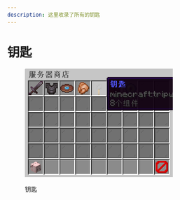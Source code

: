 ```yaml
---
description: 这里收录了所有的钥匙
---
```


# 钥匙

<figure><img src="../../.gitbook/assets/image (114).png" alt=""><figcaption><p>钥匙</p></figcaption></figure>
